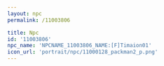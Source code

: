 ```yaml
---
layout: npc
permalink: /11003806

title: Npc
id: '11003806'
npc_name: 'NPCNAME_11003806_NAME:[F]Timaion01'
icon_url: 'portrait/npc/11000128_packman2_p.png'
---
```

